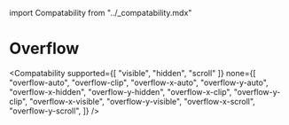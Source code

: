 import Compatability from "../\_compatability.mdx"

# Overflow

<Compatability
supported={[ "visible", "hidden", "scroll" ]}
none={[
"overflow-auto",
"overflow-clip",
"overflow-x-auto",
"overflow-y-auto",
"overflow-x-hidden",
"overflow-y-hidden",
"overflow-x-clip",
"overflow-y-clip",
"overflow-x-visible",
"overflow-y-visible",
"overflow-x-scroll",
"overflow-y-scroll",
]}
/>
